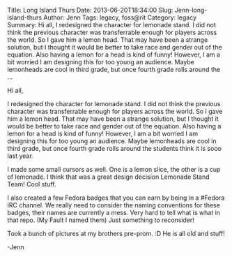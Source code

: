 Title: Long Island Thurs
Date: 2013-06-20T18:34:00
Slug: Jenn-long-island-thurs
Author: Jenn
Tags: legacy, foss@rit
Category: legacy
Summary: Hi all,  I redesigned the character for lemonade stand. I did not think the previous character was transferrable enough for players across the world. So I gave him a lemon head. That may have been a strange solution, but I thought it would be better to take race and gender out of the equation. Also having a lemon for a head is kind of funny! However, I am a bit worried I am designing this for too young an audience. Maybe lemonheads are cool in third grade, but once fourth grade rolls around the  ... 

Hi all,

I redesigned the character for lemonade stand. I did not think the previous
character was transferrable enough for players across the world. So I gave him
a lemon head. That may have been a strange solution, but I thought it would be
better to take race and gender out of the equation. Also having a lemon for a
head is kind of funny! However, I am a bit worried I am designing this for too
young an audience. Maybe lemonheads are cool in third grade, but once fourth
grade rolls around the students think it is sooo last year.

I made some small cursors as well. One is a lemon slice, the other is a cup of
lemonade. I think that was a great design decision Lemonade Stand Team! Cool
stuff.

I also created a few Fedora badges that you can earn by being in a #Fedora IRC
channel. We really need to consider the naming conventions for these badges,
their names are currently a mess. Very hard to tell what is what in that repo.
(My Fault I named them) Just something to reconsider!

Took a bunch of pictures at my brothers pre-prom. :D He is all old and stuff!

-Jenn

